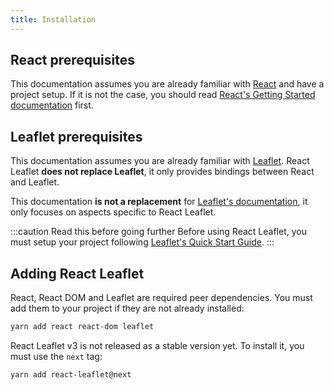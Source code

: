 ```yaml
---
title: Installation
---
```


## React prerequisites

This documentation assumes you are already familiar with [React](https://reactjs.org/) and have a project setup. If it is not the case, you should read [React's Getting Started documentation](https://reactjs.org/docs/getting-started.html) first.

## Leaflet prerequisites

This documentation assumes you are already familiar with [Leaflet](https://leafletjs.com/). React Leaflet **does not replace Leaflet**, it only provides bindings between React and Leaflet.

This documentation **is not a replacement** for [Leaflet's documentation](https://leafletjs.com/reference-1.6.0.html), it only focuses on aspects specific to React Leaflet.

:::caution Read this before going further
Before using React Leaflet, you must setup your project following [Leaflet's Quick Start Guide](https://leafletjs.com/examples/quick-start/).
:::

## Adding React Leaflet

React, React DOM and Leaflet are required peer dependencies. You must add them to your project if they are not already installed:

```bash
yarn add react react-dom leaflet
```

React Leaflet v3 is not released as a stable version yet. To install it, you must use the `next` tag:

```bash
yarn add react-leaflet@next
```
